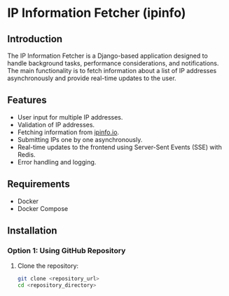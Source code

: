 # IP Information Fetcher (ipinfo)

## Introduction

The IP Information Fetcher is a Django-based application designed to handle background tasks, performance considerations, and notifications. The main functionality is to fetch information about a list of IP addresses asynchronously and provide real-time updates to the user.

## Features

- User input for multiple IP addresses.
- Validation of IP addresses.
- Fetching information from [ipinfo.io](https://ipinfo.io).
- Submitting IPs one by one asynchronously.
- Real-time updates to the frontend using Server-Sent Events (SSE) with Redis.
- Error handling and logging.

## Requirements

- Docker
- Docker Compose

## Installation

### Option 1: Using GitHub Repository

1. Clone the repository:
   ```bash
   git clone <repository_url>
   cd <repository_directory>
